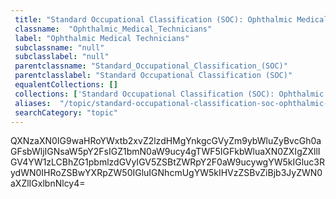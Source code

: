 ```yaml
--- 
 title: "Standard Occupational Classification (SOC): Ophthalmic Medical Technicians" 
 classname:  "Ophthalmic_Medical_Technicians" 
 label: "Ophthalmic Medical Technicians" 
 subclassname: "null" 
 subclasslabel: "null" 
 parentclassname: "Standard_Occupational_Classification_(SOC)" 
 parentclasslabel: "Standard Occupational Classification (SOC)" 
 equalentCollections: [] 
 collections: ['Standard Occupational Classification (SOC): Ophthalmic Medical Technicians']
 aliases:  "/topic/standard-occupational-classification-soc-ophthalmic-medical-technicians"  
 searchCategory: "topic" 
---
```

QXNzaXN0IG9waHRoYWxtb2xvZ2lzdHMgYnkgcGVyZm9ybWluZyBvcGh0aGFsbWljIGNsaW5pY2FsIGZ1bmN0aW9ucy4gTWF5IGFkbWluaXN0ZXIgZXllIGV4YW1zLCBhZG1pbmlzdGVyIGV5ZSBtZWRpY2F0aW9ucywgYW5kIGluc3RydWN0IHRoZSBwYXRpZW50IGluIGNhcmUgYW5kIHVzZSBvZiBjb3JyZWN0aXZlIGxlbnNlcy4=